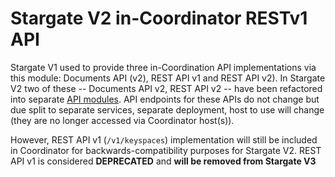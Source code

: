 # Stargate V2 in-Coordinator RESTv1 API

Stargate V1 used to provide three in-Coordination API implementations via this module: Documents API (v2), REST API v1 and REST API v2).
In Stargate V2 two of these -- Documents API v2, REST API v2 -- have been refactored into separate [API modules](https://github.com/stargate/stargate/tree/main/apis).
API endpoints for these APIs do not change but due split to separate services, separate deployment, host to use will change (they are no longer accessed via Coordinator host(s)).

However, REST API v1 (`/v1/keyspaces`) implementation will still be included in Coordinator for backwards-compatibility purposes for Stargate V2.
REST API v1 is considered **DEPRECATED** and **will be removed from Stargate V3**
